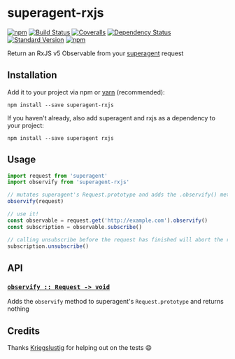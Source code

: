 # superagent-rxjs
[![npm](https://img.shields.io/npm/v/superagent-rxjs.svg?style=flat-square)]()
[![Build Status](https://img.shields.io/travis/mrtnbroder/superagent-rxjs/master.svg?maxAge=2592000&style=flat-square)]()
[![Coveralls](https://img.shields.io/coveralls/mrtnbroder/superagent-rxjs.svg?maxAge=2592000&style=flat-square)]()
[![Dependency Status](https://dependencyci.com/github/mrtnbroder/superagent-rxjs/badge?style=flat-square)](https://dependencyci.com/github/mrtnbroder/superagent-rxjs)
[![Standard Version](https://img.shields.io/badge/release-standard%20version-brightgreen.svg?maxAge=2592000&style=flat-square)](https://github.com/mrtnbroder/superagent-rxjs)
[![npm](https://img.shields.io/npm/dt/superagent-rxjs.svg?maxAge=2592000&style=flat-square)]()

Return an RxJS v5 Observable from your [superagent](https://visionmedia.github.io/superagent/) request

## Installation

Add it to your project via npm or [yarn](https://github.com/yarnpkg/yarn) (recommended):

```shell
npm install --save superagent-rxjs
```

If you haven't already, also add superagent and rxjs as a dependency to your project:

```shell
npm install --save superagent rxjs
```

## Usage

```js
import request from 'superagent'
import observify from 'superagent-rxjs'

// mutates superagent's Request.prototype and adds the .observify() method to it
observify(request)

// use it!
const observable = request.get('http://example.com').observify()
const subscription = observable.subscribe()

// calling unsubscribe before the request has finished will abort the request
subscription.unsubscribe()
```

## API

### [`observify :: Request -> void`](https://github.com/mrtnbroder/superagent-rxjs/blob/master/src/index.js#L27-L31)

Adds the `observify` method to superagent's `Request.prototype` and returns nothing

## Credits

Thanks [Kriegslustig](https://github.com/Kriegslustig) for helping out on the tests 😄
